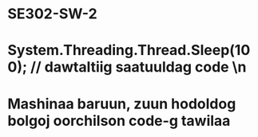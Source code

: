 # SE302-SW-2
# System.Threading.Thread.Sleep(100); // dawtaltiig saatuuldag code \n
# Mashinaa baruun, zuun hodoldog bolgoj oorchilson code-g tawilaa
